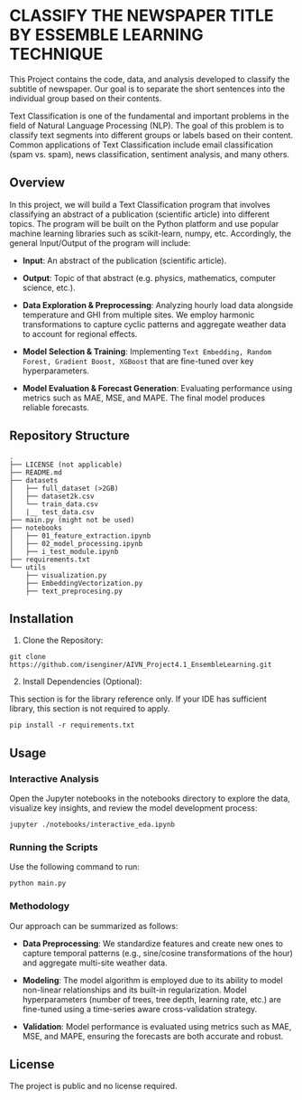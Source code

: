 # CLASSIFY THE NEWSPAPER TITLE BY ESSEMBLE LEARNING TECHNIQUE
This Project contains the code, data, and analysis developed to classify the subtitle of newspaper. Our goal is to separate the short sentences into the individual group based on their contents.

Text Classification is one of the fundamental and important problems in the field of Natural Language Processing (NLP). The goal of this problem is to classify text segments into different groups or labels based on their content. Common applications of Text Classification include email classification (spam vs. spam), news classification, sentiment analysis, and many others.

## Overview
In this project, we will build a Text Classification program that involves classifying an abstract of a publication (scientific article) into different topics.
The program will be built on the Python platform and use popular machine learning libraries such as scikit-learn, numpy, etc.
Accordingly, the general Input/Output of the program will include:
* **Input**: An abstract of the publication (scientific article).
* **Output**: Topic of that abstract (e.g. physics, mathematics, computer science, etc.).

* **Data Exploration & Preprocessing**:
Analyzing hourly load data alongside temperature and GHI from multiple sites. We employ harmonic transformations to capture cyclic patterns and aggregate weather data to account for regional effects.

* **Model Selection & Training**:
Implementing `Text Embedding, Random Forest, Gradient Boost, XGBoost` that are fine-tuned over key hyperparameters.

* **Model Evaluation & Forecast Generation**:
Evaluating performance using metrics such as MAE, MSE, and MAPE. The final model produces reliable forecasts.

## Repository Structure

```
.
├── LICENSE (not applicable)
├── README.md
├── datasets
│   ├── full_dataset (>2GB)
│   ├── dataset2k.csv
│   └── train_data.csv
│   |__ test_data.csv
├── main.py (might not be used)
├── notebooks
│   ├── 01_feature_extraction.ipynb
│   ├── 02_model_processing.ipynb
│   ├── i_test_module.ipynb
├── requirements.txt
└── utils
    ├── visualization.py
    ├── EmbeddingVectorization.py
    ├── text_preprocesing.py
```

## Installation
1. Clone the Repository:

```
git clone https://github.com/isenginer/AIVN_Project4.1_EnsembleLearning.git
```

2. Install Dependencies (Optional):

This section is for the library reference only. If your IDE has sufficient library, this section is not required to apply.
```
pip install -r requirements.txt
```

## Usage
### Interactive Analysis
Open the Jupyter notebooks in the notebooks directory to explore the data, visualize key insights, and review the model development process:

```
jupyter ./notebooks/interactive_eda.ipynb
```

### Running the Scripts
Use the following command to run:

```
python main.py
```

### Methodology
Our approach can be summarized as follows:
* **Data Preprocessing**:
We standardize features and create new ones to capture temporal patterns (e.g., sine/cosine transformations of the hour) and aggregate multi-site weather data.

* **Modeling**:
The model algorithm is employed due to its ability to model non-linear relationships and its built-in regularization. Model hyperparameters (number of trees, tree depth, learning rate, etc.) are fine-tuned using a time-series aware cross-validation strategy.

* **Validation**:
Model performance is evaluated using metrics such as MAE, MSE, and MAPE, ensuring the forecasts are both accurate and robust.

## License
The project is public and no license required.